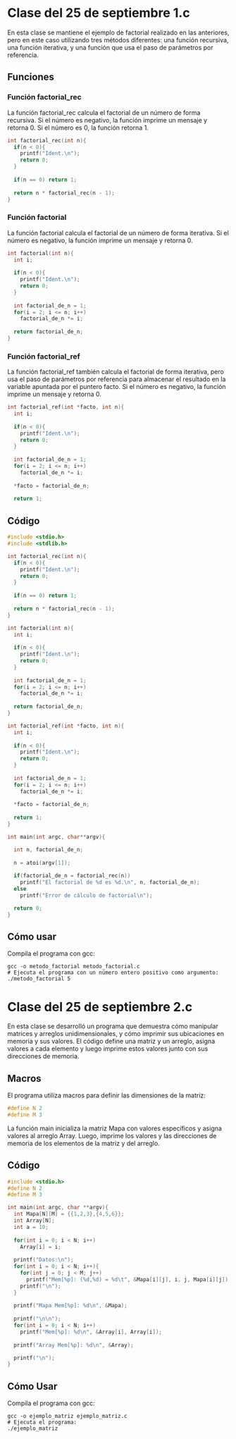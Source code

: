 # Clase del 25 de septiembre 1.c

En esta clase se mantiene el ejemplo de factorial realizado en las anteriores, 
pero en este caso utilizando tres métodos diferentes: una función recursiva, una función iterativa, y una función que usa el paso de parámetros por referencia.

## Funciones
### Función factorial_rec
La función factorial_rec calcula el factorial de un número de forma recursiva. 
Si el número es negativo, la función imprime un mensaje y retorna 0. Si el número es 0, la función retorna 1.

```c
int factorial_rec(int n){
  if(n < 0){
    printf("Ident.\n");
    return 0;
  }
  
  if(n == 0) return 1;
  
  return n * factorial_rec(n - 1);
}
```

### Función factorial
La función factorial calcula el factorial de un número de forma iterativa. Si el número es negativo, la función imprime un mensaje y retorna 0.

```c
int factorial(int n){
  int i;
  
  if(n < 0){
    printf("Ident.\n");
    return 0;
  }
  
  int factorial_de_n = 1;
  for(i = 2; i <= n; i++)
    factorial_de_n *= i;
  
  return factorial_de_n;
}
```

### Función factorial_ref
La función factorial_ref también calcula el factorial de forma iterativa, 
pero usa el paso de parámetros por referencia para almacenar el resultado en la variable apuntada por el puntero facto. 
Si el número es negativo, la función imprime un mensaje y retorna 0.

```c
int factorial_ref(int *facto, int n){
  int i;
  
  if(n < 0){
    printf("Ident.\n");
    return 0;
  }
  
  int factorial_de_n = 1;
  for(i = 2; i <= n; i++)
    factorial_de_n *= i;
    
  *facto = factorial_de_n;
  
  return 1;
```

## Código 

```c
#include <stdio.h>
#include <stdlib.h>

int factorial_rec(int n){
  if(n < 0){
    printf("Ident.\n");
    return 0;
  }
  
  if(n == 0) return 1;
  
  return n * factorial_rec(n - 1);
}

int factorial(int n){
  int i;
  
  if(n < 0){
    printf("Ident.\n");
    return 0;
  }
  
  int factorial_de_n = 1;
  for(i = 2; i <= n; i++)
    factorial_de_n *= i;
  
  return factorial_de_n;
}

int factorial_ref(int *facto, int n){
  int i;
  
  if(n < 0){
    printf("Ident.\n");
    return 0;
  }
  
  int factorial_de_n = 1;
  for(i = 2; i <= n; i++)
    factorial_de_n *= i;
    
  *facto = factorial_de_n;
  
  return 1;
}

int main(int argc, char**argv){

  int n, factorial_de_n;
  
  n = atoi(argv[1]);
  
  if(factorial_de_n = factorial_rec(n))
    printf("El factorial de %d es %d.\n", n, factorial_de_n);
  else
    printf("Error de cálculo de factorial\n");

  return 0;
}

```

## Cómo usar

Compila el programa con gcc:

```console
gcc -o metodo_factorial metodo_factorial.c
# Ejecuta el programa con un número entero positivo como argumento:
./metodo_factorial 5
```

# Clase del 25 de septiembre 2.c

En esta clase se desarrolló un programa que demuestra cómo manipular matrices y arreglos unidimensionales, 
y cómo imprimir sus ubicaciones en memoria y sus valores. 
El código define una matriz y un arreglo, asigna valores a cada elemento y luego imprime estos valores junto con sus direcciones de memoria.

## Macros
El programa utiliza macros para definir las dimensiones de la matriz:

```c
#define N 2
#define M 3
```

La función main inicializa la matriz Mapa con valores específicos y asigna valores al arreglo Array. 
Luego, imprime los valores y las direcciones de memoria de los elementos de la matriz y del arreglo.


## Código 
```c
#include <stdio.h>
#define N 2
#define M 3

int main(int argc, char **argv){
  int Mapa[N][M] = {{1,2,3},{4,5,6}};
  int Array[N];
  int a = 10;
  
  for(int i = 0; i < N; i++)
    Array[i] = i;
      
  printf("Datos:\n");
  for(int i = 0; i < N; i++){
    for(int j = 0; j < M; j++)
      printf("Mem[%p]: (%d,%d) = %d\t", &Mapa[i][j], i, j, Mapa[i][j]);
    printf("\n");
  }
  
  printf("Mapa Mem[%p]: %d\n", &Mapa);    
    
  printf("\n\n"); 
  for(int i = 0; i < N; i++)
    printf("Mem[%p]: %d\n", &Array[i], Array[i]);
    
  printf("Array Mem[%p]: %d\n", &Array);    

  printf("\n");
}

```

## Cómo Usar
Compila el programa con gcc:

``` console
gcc -o ejemplo_matriz ejemplo_matriz.c
# Ejecuta el programa:
./ejemplo_matriz
```


